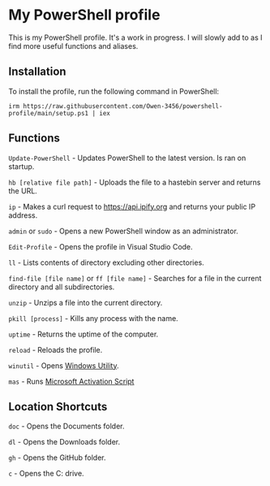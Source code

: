 # My PowerShell profile

This is my PowerShell profile. It's a work in progress. I will slowly add to as I find more useful functions and aliases.

## Installation

To install the profile, run the following command in PowerShell:

```
irm https://raw.githubusercontent.com/Owen-3456/powershell-profile/main/setup.ps1 | iex
```

## Functions

`Update-PowerShell` - Updates PowerShell to the latest version. Is ran on startup.

`hb [relative file path]` - Uploads the file to a hastebin server and returns the URL.

`ip` - Makes a curl request to https://api.ipify.org and returns your public IP address.

`admin` or `sudo` - Opens a new PowerShell window as an administrator.

`Edit-Profile` - Opens the profile in Visual Studio Code.

`ll` - Lists contents of directory excluding other directories.

`find-file [file name]` or `ff [file name]` - Searches for a file in the current directory and all subdirectories.

`unzip` - Unzips a file into the current directory.

`pkill [process]` - Kills any process with the name.

`uptime` - Returns the uptime of the computer.

`reload` - Reloads the profile.

`winutil` - Opens [Windows Utility](https://github.com/ChrisTitusTech/winutil).

`mas` - Runs [Microsoft Activation Script](https://github.com/massgravel/Microsoft-Activation-Scripts)

## Location Shortcuts

`doc` - Opens the Documents folder.

`dl` - Opens the Downloads folder.

`gh` - Opens the GitHub folder.

`c` - Opens the C: drive.
